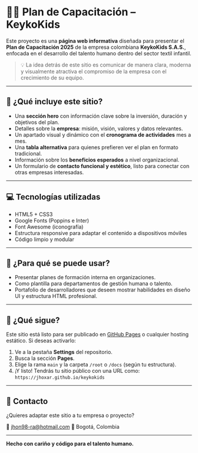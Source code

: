# 👕✨ Plan de Capacitación – KeykoKids

Este proyecto es una **página web informativa** diseñada para presentar el **Plan de Capacitación 2025** de la empresa colombiana **KeykoKids S.A.S.**, enfocada en el desarrollo del talento humano dentro del sector textil infantil.

> 💡 La idea detrás de este sitio es comunicar de manera clara, moderna y visualmente atractiva el compromiso de la empresa con el crecimiento de su equipo.

---

## 🌟 ¿Qué incluye este sitio?

- Una **sección hero** con información clave sobre la inversión, duración y objetivos del plan.
- Detalles sobre la **empresa**: misión, visión, valores y datos relevantes.
- Un apartado visual y dinámico con el **cronograma de actividades** mes a mes.
- Una **tabla alternativa** para quienes prefieren ver el plan en formato tradicional.
- Información sobre los **beneficios esperados** a nivel organizacional.
- Un formulario de **contacto funcional y estético**, listo para conectar con otras empresas interesadas.

---

## 💻 Tecnologías utilizadas

- HTML5 + CSS3
- Google Fonts (Poppins e Inter)
- Font Awesome (iconografía)
- Estructura responsive para adaptar el contenido a dispositivos móviles
- Código limpio y modular

---

## 📌 ¿Para qué se puede usar?

- Presentar planes de formación interna en organizaciones.
- Como plantilla para departamentos de gestión humana o talento.
- Portafolio de desarrolladores que deseen mostrar habilidades en diseño UI y estructura HTML profesional.

---

## 🚀 ¿Qué sigue?

Este sitio está listo para ser publicado en [GitHub Pages](https://pages.github.com/) o cualquier hosting estático. Si deseas activarlo:

1. Ve a la pestaña **Settings** del repositorio.
2. Busca la sección **Pages**.
3. Elige la rama `main` y la carpeta `/root` o `/docs` (según tu estructura).
4. ¡Y listo! Tendrás tu sitio público con una URL como: `https://jhoxar.github.io/keykokids`

---

## 🤝 Contacto

¿Quieres adaptar este sitio a tu empresa o proyecto?

📩 jhon98-ra@hotmail.com
📍 Bogotá, Colombia

---

**Hecho con cariño y código para el talento humano.**
